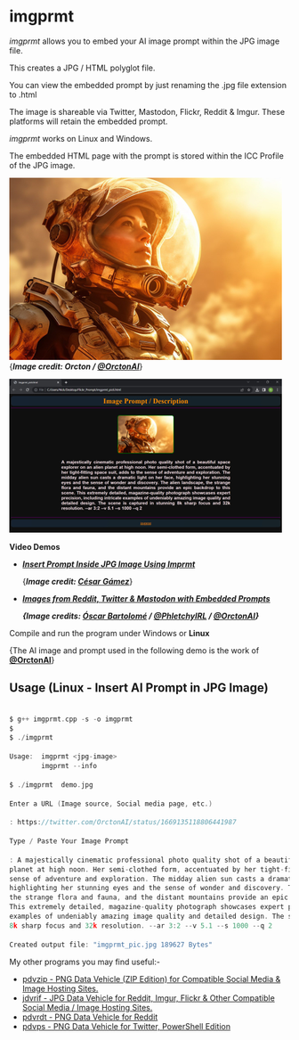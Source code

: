 # imgprmt

*imgprmt* allows you to embed your AI image prompt within the JPG image file.

This creates a JPG / HTML polyglot file.

You can view the embedded prompt by just renaming the .jpg file extension to .html

The image is shareable via Twitter, Mastodon, Flickr, Reddit & Imgur.  These platforms will retain the embedded prompt.

*imgprmt* works on Linux and Windows.  

The embedded HTML page with the prompt is stored within the ICC Profile of the JPG image.

![Demo Image](https://github.com/CleasbyCode/imgprmt/blob/main/demo_image/screen1.jpg)  
{***Image credit: Orcton / [@OrctonAI](https://twitter.com/OrctonAI)***}  

![Html Image](https://github.com/CleasbyCode/imgprmt/blob/main/demo_image/screen.jpg)

**Video Demos**  

* [***Insert Prompt Inside JPG Image Using Imprmt***](https://youtu.be/KKpEt6F0r6I)

  {***Image credit: [César Gámez](https://twitter.com/cesar20984/status/1674478616019607565)***}

* [***Images from Reddit, Twitter & Mastodon with Embedded Prompts***](https://youtu.be/M5ozdH2FJYo)

  ***{Image credits:
  [Óscar Bartolomé](https://twitter.com/Artedeingenio/status/1671079440107929602)  /  [@PhletchyIRL](https://twitter.com/PhletchyIRL/status/1678056416509034502)  /  [@OrctonAI](https://twitter.com/OrctonAI/status/1669135118806441987)}***

Compile and run the program under Windows or **Linux**  

{The AI image and prompt used in the following demo is the work of [**@OrctonAI**](https://twitter.com/OrctonAI)}  

## Usage (Linux - Insert AI Prompt in JPG Image)

```c

$ g++ imgprmt.cpp -s -o imgprmt
$
$ ./imgprmt 

Usage:  imgprmt <jpg-image>  
        imgprmt --info

$ ./imgprmt  demo.jpg

Enter a URL (Image source, Social media page, etc.)

: https://twitter.com/OrctonAI/status/1669135118806441987

Type / Paste Your Image Prompt

: A majestically cinematic professional photo quality shot of a beautiful space explorer on an alien
planet at high noon. Her semi-clothed form, accentuated by her tight-fitting space suit, adds to the
sense of adventure and exploration. The midday alien sun casts a dramatic light on her face,
highlighting her stunning eyes and the sense of wonder and discovery. The alien landscape,
the strange flora and fauna, and the distant mountains provide an epic backdrop to this scene.
This extremely detailed, magazine-quality photograph showcases expert precision, including intricate
examples of undeniably amazing image quality and detailed design. The scene is captured in stunning
8k sharp focus and 32k resolution. --ar 3:2 --v 5.1 --s 1000 --q 2

Created output file: "imgprmt_pic.jpg 189627 Bytes"

```

My other programs you may find useful:-  

* [pdvzip - PNG Data Vehicle (ZIP Edition) for Compatible Social Media & Image Hosting Sites.](https://github.com/CleasbyCode/pdvzip)  
* [jdvrif - JPG Data Vehicle for Reddit, Imgur, Flickr & Other Compatible Social Media / Image Hosting Sites.](https://github.com/CleasbyCode/jdvrif)
* [pdvrdt - PNG Data Vehicle for Reddit](https://github.com/CleasbyCode/pdvrdt)  
* [pdvps - PNG Data Vehicle for Twitter, PowerShell Edition](https://github.com/CleasbyCode/pdvps)   

##
